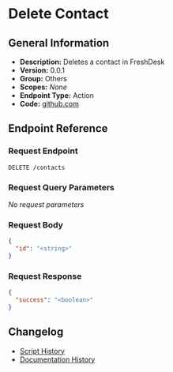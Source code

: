 <!-- BEGIN GENERATED CONTENT -->
# Delete Contact

## General Information

- **Description:** Deletes a contact in FreshDesk
- **Version:** 0.0.1
- **Group:** Others
- **Scopes:** _None_
- **Endpoint Type:** Action
- **Code:** [github.com](https://github.com/NangoHQ/integration-templates/tree/main/integrations/freshdesk/actions/delete-contact.ts)


## Endpoint Reference

### Request Endpoint

`DELETE /contacts`

### Request Query Parameters

_No request parameters_

### Request Body

```json
{
  "id": "<string>"
}
```

### Request Response

```json
{
  "success": "<boolean>"
}
```

## Changelog

- [Script History](https://github.com/NangoHQ/integration-templates/commits/main/integrations/freshdesk/actions/delete-contact.ts)
- [Documentation History](https://github.com/NangoHQ/integration-templates/commits/main/integrations/freshdesk/actions/delete-contact.md)

<!-- END  GENERATED CONTENT -->

